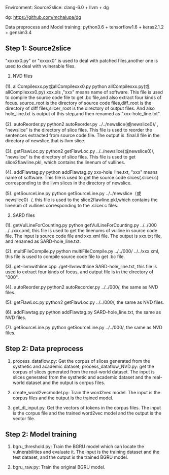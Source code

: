 Environment:
Source2slice: clang-6.0 + llvm + dg

dg: https://github.com/mchalupa/dg

Data preprocess and Model training: python3.6 + tensorflow1.6 + keras2.1.2 + gensim3.4

## Step 1: Source2slice ##

"xxxxx0.py" or "xxxxx0" is used to deal with patched files,another one is used to deal with vulnerable files.

1. NVD files

 (1). allCompilexxx.py或allCompilexxx0.py
python allCompilexxx.py(或allCompilexxx0.py) xxx.xls ,"xxx" means name of software. This file is used to compile the source code file to get .bc file,and also extract four      kinds of focus. source_root is the directory of source code files,diff_root is the directory of diff files,slicer_root is the directory of output files. And also hole_line.txt is output of this step,and then renamed as "xxx-hole_line.txt".

 (2). autoReorder.py
python2 autoReorder.py ../../newslice(或newslice0)/ , "newslice" is the directory of slice files. This file is used to reorder the sentences extracted from source code file. The output is .final.ll file in the directory of newslice,that is llvm slice.

 (3). getFlawLoc.py
python2 getFlawLoc.py ../../newslice(或newslice0)/, "newslice" is the directory of slice files. This file is used to get slice2flawline.pkl, which contains the linenum of vullines.

 (4). addFlawtag.py
python addFlawtag.py xxx-hole_line.txt, "xxx" means name of software. This file is used to get the source code slices(.slicer.c) corresponding to the llvm slices in the directory of newslice.

 (5). getSourceLine.py
python getSourceLine.py ../../newslice（或newslice0）/, this file is used to the slice2flawline.pkl,which contains the linenum of vullines corresponding to the .slicer.c files.

2. SARD files

 (1). getVulLineForCounting.py
python getVulLineForCounting.py ../../000 ../../xxx.xml, this file is used to get the linenums of vulline in source code file. The input is source code file and xxx.xml file. The output is xxx.txt file, and renamed as SARD-hole_line.txt.

 (2). multiFileCompile.py
python multiFileCompile.py ../../000/ ../../xxx.xml, this file is used to compile source code file to get .bc file.

 (3). get-llvmwithline.cpp
./get-llvmwithline SARD-hole_line.txt, this file is used to extract four kinds of focus, and output file is in the directory of "000".

 (4). autoReorder.py
python2 autoRecorder.py ../../000/, the same as NVD files.

 (5). getFlawLoc.py
python2 getFlawLoc.py ../../000/, the same as NVD files.

 (6). addFlawtag.py
python addFlawtag.py SARD-hole_line.txt, the same as NVD files. 

 (7). getSourceLine.py
python getSourceLine.py ../../000/, the same as NVD files.

## Step 2: Data preprocess

1. process_dataflow.py: Get the corpus of slices generated from the systhetic and academic dataset; process_dataflow_NVD.py: get the corpus of slices generated from the real-world dataset. The input is slices generated from the systhetic and academic dataset and the real-world dataset and the output is corpus files.

2. create_word2vecmodel.py: Train the word2vec model. The input is the corpus files and the output is the trained model.

3. get_dl_input.py. Get the vectors of tokens in the corpus files. The input is the corpus file and the trained word2vec model and the output is the vector file.

## Step 2: Model training ##

1. bgru_threshold.py: Train the BGRU model which can locate the vulnerabilities and evaluate it. The input is the training dataset and the test dataset, and the output is the trained BGRU model.

2. bgru_raw.py: Train the original BGRU model.
